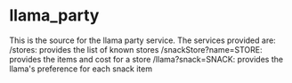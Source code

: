 # llama_party

This is the source for the llama party service. The services provided are:
/stores: provides the list of known stores
/snackStore?name=STORE: provides the items and cost for a store
/llama?snack=SNACK: provides the llama's preference for each snack item

